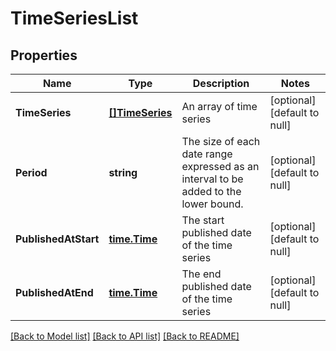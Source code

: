 # TimeSeriesList

## Properties
Name | Type | Description | Notes
------------ | ------------- | ------------- | -------------
**TimeSeries** | [**[]TimeSeries**](TimeSeries.md) | An array of time series | [optional] [default to null]
**Period** | **string** | The size of each date range expressed as an interval to be added to the lower bound. | [optional] [default to null]
**PublishedAtStart** | [**time.Time**](time.Time.md) | The start published date of the time series | [optional] [default to null]
**PublishedAtEnd** | [**time.Time**](time.Time.md) | The end published date of the time series | [optional] [default to null]

[[Back to Model list]](../README.md#documentation-for-models) [[Back to API list]](../README.md#documentation-for-api-endpoints) [[Back to README]](../README.md)


